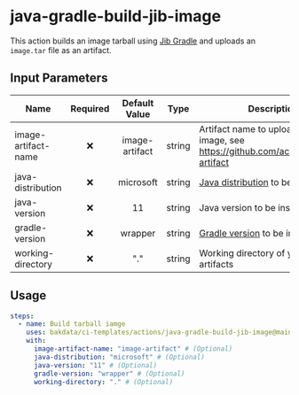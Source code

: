 # java-gradle-build-jib-image

This action builds an image tarball using [Jib Gradle](https://github.com/GoogleContainerTools/jib/tree/master/jib-gradle-plugin) and uploads an `image.tar` file as an artifact.

## Input Parameters

| Name                | Required | Default Value  |  Type  | Description                                                                                                   |
| ------------------- | :------: | :------------: | :----: | ------------------------------------------------------------------------------------------------------------- |
| image-artifact-name |    ❌    | image-artifact | string | Artifact name to upload Jib Docker image, see <https://github.com/actions/upload-artifact>                    |
| java-distribution   |    ❌    |   microsoft    | string | [Java distribution](https://github.com/actions/setup-java#supported-distributions) to be installed            |
| java-version        |    ❌    |       11       | string | Java version to be installed                                                                                  |
| gradle-version      |    ❌    |    wrapper     | string | [Gradle version](https://github.com/gradle/gradle-build-action#use-a-specific-gradle-version) to be installed |
| working-directory   |    ❌    |      "."       | string | Working directory of your Gradle artifacts                                                                    |

## Usage

```yaml
steps:
  - name: Build tarball iamge
    uses: bakdata/ci-templates/actions/java-gradle-build-jib-image@main
    with:
      image-artifact-name: "image-artifact" # (Optional)
      java-distribution: "microsoft" # (Optional)
      java-version: "11" # (Optional)
      gradle-version: "wrapper" # (Optional)
      working-directory: "." # (Optional)
```
